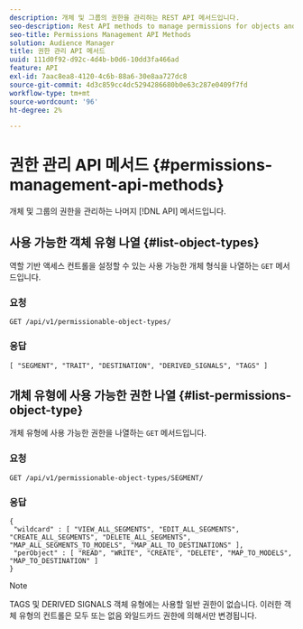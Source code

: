 ```yaml
---
description: 개체 및 그룹의 권한을 관리하는 REST API 메서드입니다.
seo-description: Rest API methods to manage permissions for objects and groups.
seo-title: Permissions Management API Methods
solution: Audience Manager
title: 권한 관리 API 메서드
uuid: 111d0f92-d92c-4d4b-b0d6-10dd3fa466ad
feature: API
exl-id: 7aac8ea8-4120-4c6b-88a6-30e8aa727dc8
source-git-commit: 4d3c859cc4dc5294286680b0e63c287e0409f7fd
workflow-type: tm+mt
source-wordcount: '96'
ht-degree: 2%

---
```


# 권한 관리 API 메서드 {#permissions-management-api-methods}

개체 및 그룹의 권한을 관리하는 나머지 [!DNL API] 메서드입니다.

<!-- c_rest_api_perm_man.xml -->

## 사용 가능한 객체 유형 나열 {#list-object-types}

역할 기반 액세스 컨트롤을 설정할 수 있는 사용 가능한 개체 형식을 나열하는 `GET` 메서드입니다.

<!-- r_rest_api_perm_list.xml -->

### 요청

`GET /api/v1/permissionable-object-types/`

### 응답

```
[ "SEGMENT", "TRAIT", "DESTINATION", "DERIVED_SIGNALS", "TAGS" ]
```

## 개체 유형에 사용 가능한 권한 나열 {#list-permissions-object-type}

개체 유형에 사용 가능한 권한을 나열하는 `GET` 메서드입니다.

<!-- r_rest_api_perm_list_perms.xml -->

### 요청

`GET /api/v1/permissionable-object-types/SEGMENT/`

### 응답

```
{ 
 "wildcard" : [ "VIEW_ALL_SEGMENTS", "EDIT_ALL_SEGMENTS", "CREATE_ALL_SEGMENTS", "DELETE_ALL_SEGMENTS", "MAP_ALL_SEGMENTS_TO_MODELS", "MAP_ALL_TO_DESTINATIONS" ], 
 "perObject" : [ "READ", "WRITE", "CREATE", "DELETE", "MAP_TO_MODELS", "MAP_TO_DESTINATION" ]
}
```

>[!NOTE]
>
>TAGS 및 DERIVED SIGNALS 객체 유형에는 사용할 일반 권한이 없습니다. 이러한 객체 유형의 컨트롤은 모두 또는 없음 와일드카드 권한에 의해서만 변경됩니다.
